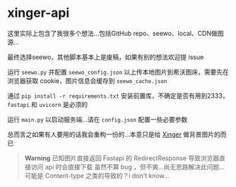 # xinger-api

这里实际上包含了我很多个想法...包括GitHub repo、seewo、local、CDN做图源...

最终选择seewo，其他脚本基本上是废稿，如果有别的想法欢迎提 issue

运行 `seewo.py` 并配置 `seewo_config.json` 以上传本地图片到希沃图床，需要先在浏览器获取 cookie，图片信息会缓存到 `seewo_cache.json`

通过 `pip install -r requirements.txt` 安装前置库，不确定是否有用到2333，`fastapi` 和 `uvicorn` 是必须的

运行 `main.py` 以启动服务端...请在 `config.json` 配置一些必要参数

总而言之如果有人要用的话我会重构一份的...本意只是给 [Xinger](https://xinger.vip) 做背景图片的而已

> **Warning**
> 已知图片直接返回 Fastapi 的 RedirectResponse 导致浏览器直接访问 api 时会直接下载
> 虽然不算 bug ，但不爽...尚无思路解决此问题...
> 可能是 Content-type 之类的导致的？i don't know...
